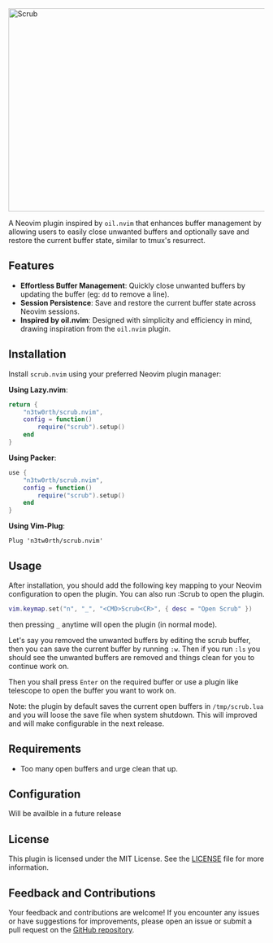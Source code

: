 <img width="1000" height="400" alt="Scrub" src="https://github.com/user-attachments/assets/ad5db4ff-b20b-43b7-b550-13456e60bab3" />



A Neovim plugin inspired by `oil.nvim` that enhances buffer management by allowing users to easily close unwanted buffers and optionally save and restore the current buffer state, similar to tmux's resurrect.


## Features

* **Effortless Buffer Management**: Quickly close unwanted buffers by updating the buffer (eg: `dd` to remove a line).
* **Session Persistence**: Save and restore the current buffer state across Neovim sessions.
* **Inspired by oil.nvim**: Designed with simplicity and efficiency in mind, drawing inspiration from the `oil.nvim` plugin.


## Installation

Install `scrub.nvim` using your preferred Neovim plugin manager:

**Using Lazy.nvim**:

```lua
return {
    "n3tw0rth/scrub.nvim",
    config = function()
        require("scrub").setup()
    end
}
```

**Using Packer**:

```lua
use {
    "n3tw0rth/scrub.nvim",
    config = function()
        require("scrub").setup()
    end
}
```

**Using Vim-Plug**:

```vim
Plug 'n3tw0rth/scrub.nvim'
```

## Usage

After installation, you should add the following key mapping to your Neovim configuration to open the plugin. You can also run :Scrub to open the plugin.

```lua
vim.keymap.set("n", "_", "<CMD>Scrub<CR>", { desc = "Open Scrub" })
```

then pressing `_` anytime will open the plugin (in normal mode).

Let's say you removed the unwanted buffers by editing the scrub buffer, then you can save the current buffer by running `:w`. Then if you run `:ls` you should see the unwanted buffers are removed and things clean for you to continue work on.

Then you shall press `Enter` on the required buffer or use a plugin like telescope to open the buffer you want to work on.

Note: the plugin by default saves the current open buffers in `/tmp/scrub.lua` and you will loose the save file when system shutdown. This will improved and will make configurable in the next release.


## Requirements

- Too many open buffers and urge clean that up. 


## Configuration

Will be availble in a future release


##  License

This plugin is licensed under the MIT License. See the [LICENSE](LICENSE) file for more information.


##  Feedback and Contributions

Your feedback and contributions are welcome! If you encounter any issues or have suggestions for improvements, please open an issue or submit a pull request on the [GitHub repository](https://github.com/n3tw0rth/scrub.nvim).
